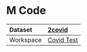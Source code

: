 



# M Code

|Dataset|[2covid](./../2covid.md)|
| :--- | :--- |
|Workspace|[Covid Test](../../Workspaces/Covid-Test.md)|
